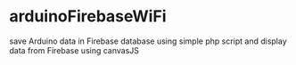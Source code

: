 # arduinoFirebaseWiFi
save Arduino data in Firebase database using simple php script and display data from Firebase using canvasJS


